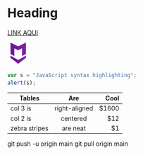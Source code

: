 # Heading

[LINK AQUI](https://www.google.com)

![alt text](https://github.com/adam-p/markdown-here/raw/master/src/common/images/icon48.png "Logo Title Text 1")

```javascript
var s = "JavaScript syntax highlighting";
alert(s);
```

| Tables        |      Are      |  Cool |
| ------------- | :-----------: | ----: |
| col 3 is      | right-aligned | $1600 |
| col 2 is      |   centered    |   $12 |
| zebra stripes |   are neat    |    $1 |

git push -u origin main
git pull origin main